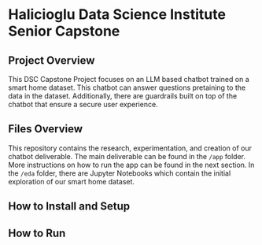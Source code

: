 # Halicioglu Data Science Institute Senior Capstone

## Project Overview
This DSC Capstone Project focuses on an LLM based chatbot trained on a smart home dataset. This chatbot can answer questions pretaining to the data in the dataset. Additionally, there are guardrails built on top of the chatbot that ensure a secure user experience.

## Files Overview
This repository contains the research, experimentation, and creation of our chatbot deliverable. The main deliverable can be found in the `/app` folder. More instructions on how to run the app can be found in the next section. In the `/eda` folder, there are Jupyter Notebooks which contain the initial exploration of our smart home dataset.

## How to Install and Setup

## How to Run
